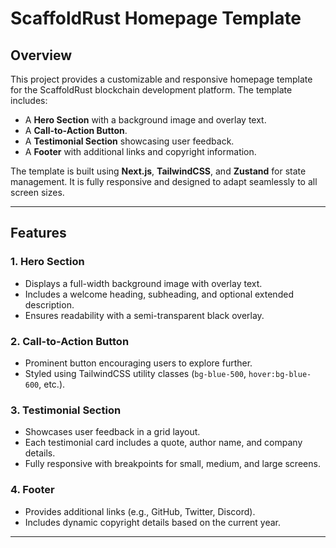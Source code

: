 # ScaffoldRust Homepage Template

## Overview

This project provides a customizable and responsive homepage template for the ScaffoldRust blockchain development platform. The template includes:

- A **Hero Section** with a background image and overlay text.
- A **Call-to-Action Button**.
- A **Testimonial Section** showcasing user feedback.
- A **Footer** with additional links and copyright information.

The template is built using **Next.js**, **TailwindCSS**, and **Zustand** for state management. It is fully responsive and designed to adapt seamlessly to all screen sizes.

---

## Features

### 1. Hero Section

- Displays a full-width background image with overlay text.
- Includes a welcome heading, subheading, and optional extended description.
- Ensures readability with a semi-transparent black overlay.

### 2. Call-to-Action Button

- Prominent button encouraging users to explore further.
- Styled using TailwindCSS utility classes (`bg-blue-500`, `hover:bg-blue-600`, etc.).

### 3. Testimonial Section

- Showcases user feedback in a grid layout.
- Each testimonial card includes a quote, author name, and company details.
- Fully responsive with breakpoints for small, medium, and large screens.

### 4. Footer

- Provides additional links (e.g., GitHub, Twitter, Discord).
- Includes dynamic copyright details based on the current year.

---
